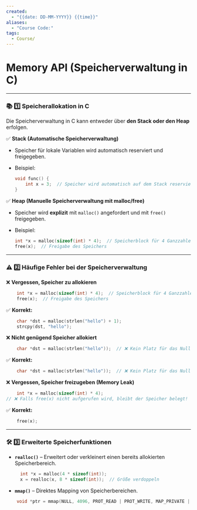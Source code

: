 ```yaml
---
created:
  - "{{date: DD-MM-YYYY}} {{time}}"
aliases:
  - "Course Code:"
tags:
  - Course/
---
```

# **Memory API (Speicherverwaltung in C)**

---

### 📚 **1️⃣ Speicherallokation in C**

Die Speicherverwaltung in C kann entweder über **den Stack oder den Heap** erfolgen.

✅ **Stack (Automatische Speicherverwaltung)**

- Speicher für lokale Variablen wird automatisch reserviert und freigegeben.
- Beispiel:
    
    ```c
	void func() { 
	    int x = 3;  // Speicher wird automatisch auf dem Stack reserviert
	}
    ```
    

✅ **Heap (Manuelle Speicherverwaltung mit malloc/free)**

- Speicher wird **explizit** mit `malloc()` angefordert und mit `free()` freigegeben.
- Beispiel:
    
    ```c
	int *x = malloc(sizeof(int) * 4);  // Speicherblock für 4 Ganzzahlen
	free(x);  // Freigabe des Speichers

    ```
    

---

### ⚠️ **2️⃣ Häufige Fehler bei der Speicherverwaltung**

❌ **Vergessen, Speicher zu allokieren**

```c
	int *x = malloc(sizeof(int) * 4);  // Speicherblock für 4 Ganzzahlen
	free(x);  // Freigabe des Speichers
```

✅ **Korrekt:**

```c
	char *dst = malloc(strlen("hello") + 1);
	strcpy(dst, "hello");

```

❌ **Nicht genügend Speicher allokiert**

```c
	char *dst = malloc(strlen("hello"));  // ❌ Kein Platz für das Null-Terminierungszeichen!
```

✅ **Korrekt:**

```c
	char *dst = malloc(strlen("hello"));  // ❌ Kein Platz für das Null-Terminierungszeichen!
```

❌ **Vergessen, Speicher freizugeben (Memory Leak)**

```c
	int *x = malloc(sizeof(int) * 4);
// ❌ Falls free(x) nicht aufgerufen wird, bleibt der Speicher belegt!

```

✅ **Korrekt:**

```c
	free(x);
```

---

### 🛠️ **3️⃣ Erweiterte Speicherfunktionen**

- **`realloc()`** – Erweitert oder verkleinert einen bereits allokierten Speicherbereich.
    
  ```c
	int *x = malloc(4 * sizeof(int));
	x = realloc(x, 8 * sizeof(int));  // Größe verdoppeln
	```
    
- **`mmap()`** – Direktes Mapping von Speicherbereichen.
    
```c
	void *ptr = mmap(NULL, 4096, PROT_READ | PROT_WRITE, MAP_PRIVATE | MAP_ANONYMOUS, -1, 0);
```
    

